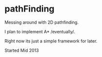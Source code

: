 pathFinding
===========

Messing around with 2D pathfinding. 

I plan to implement A* /eventually/.

Right now its just a simple framework for later.

Started Mid 2013
